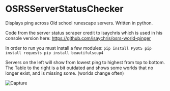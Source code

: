 # OSRSServerStatusChecker
Displays ping across Old school runescape servers.
Written in python. 

Code from the server status scraper credit to isaychris which is used in his console version here:
https://github.com/isaychris/osrs-world-pinger

In order to run you must install a few modules:
`pip install PyQt5
pip install requests
pip install beautifulsoup4`


Servers on the left will show from lowest ping to highest from top to bottom.
The Table to the right is a bit outdated and shows some worlds that no longer exist, and is missing some. (worlds change often)

![Capture](https://user-images.githubusercontent.com/3312076/114008559-5cefbe80-9830-11eb-983b-72ae2ae48182.PNG)
